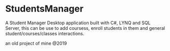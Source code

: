 # StudentsManager
A Student Manager Desktop application built with C#, LYNQ and SQL Server, this can be use to add coursess, enroll students in them and general 
student/courses/classes interactions.

an old project of mine @2019
